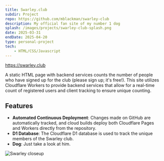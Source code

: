 ```yaml
---
title: Swarley.club
subdir: Project
repo: https://github.com/mblackman/swarley-club
description: My official fan site of my number 1 dog
splash: /images/projects/swarley-club-splash.png
date: 2025-03-31
endDate: 2025-04-20
type: personal-project
tech:
    - HTML/CSS/Javascript
---
```


<https://swarley.club>

A static HTML page with backend services counts the number of people who have signed up for the club (please sign up; it's free!). This site utilizes Cloudflare Workers to provide backend services that allow for a real-time count of registered users and client tracking to ensure unique counting.

## Features

- **Automated Continuous Deployment**: Changes made on GitHub are automatically tracked, and cloud builds deploy both Cloudflare Pages and Workers directly from the repository.
- **D1 Database**: The Cloudflare D1 database is used to track the unique members of the Swarley club.
- **Dog**: Just take a look at him.

![Swarley closeup](/images/projects/swarley-10.jpg)
